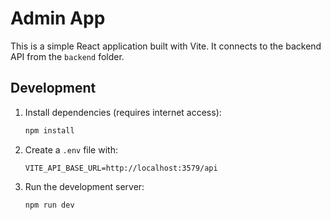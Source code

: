 # Admin App

This is a simple React application built with Vite. It connects to the backend API from the `backend` folder.

## Development

1. Install dependencies (requires internet access):
   ```bash
   npm install
   ```
2. Create a `.env` file with:
   ```env
   VITE_API_BASE_URL=http://localhost:3579/api
   ```
3. Run the development server:
   ```bash
   npm run dev
   ```
